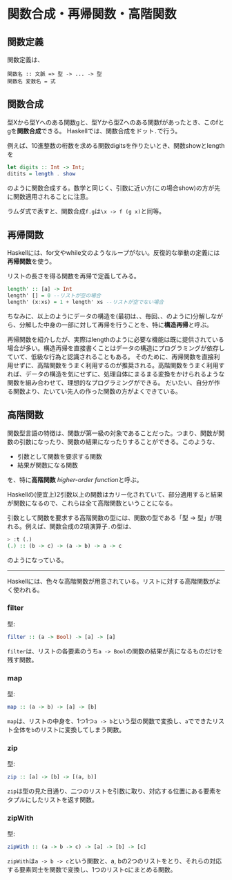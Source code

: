 # 関数合成・再帰関数・高階関数

## 関数定義

関数定義は、
```
関数名 :: 文脈 => 型 -> ... -> 型
関数名 変数名 = 式
```



## 関数合成

型Xから型Yへのある関数gと、型Yから型Zへのある関数fがあったとき、このfとgを**関数合成**できる。
Haskellでは、関数合成をドット`.`で行う。

例えば、10進整数の桁数を求める関数digitsを作りたいとき、関数showとlengthを
```haskell
let digits :: Int -> Int;
ditits = length . show
```

のように関数合成する。数学と同じく、引数に近い方(この場合show)の方が先に関数適用されることに注意。

ラムダ式で表すと、関数合成`f.g`は`\x -> f (g x)`と同等。



## 再帰関数

Haskellには、for文やwhile文のようなループがない。反復的な挙動の定義には**再帰関数**を使う。

リストの長さを得る関数を再帰で定義してみる。
```haskell
length' :: [a] -> Int
length' [] = 0 --リストが空の場合
length' (x:xs) = 1 + length' xs --リストが空でない場合
```

ちなみに、以上のようにデータの構造を(最初は、、毎回、、のように)分解しながら、分解した中身の一部に対して再帰を行うことを、特に**構造再帰**と呼ぶ。

再帰関数を紹介したが、実際はlengthのように必要な機能は既に提供されている場合が多い。構造再帰を直接書くことはデータの構造にプログラミングが依存していて、低級な行為と認識されることもある。
そのために、再帰関数を直接利用せずに、高階関数をうまく利用するのが推奨される。高階関数をうまく利用すれば、データの構造を気にせずに、処理自体にまるまる変換をかけられるような関数を組み合わせて、理想的なプログラミングができる。
だいたい、自分が作る関数より、たいてい先人の作った関数の方がよくできている。



## 高階関数

関数型言語の特徴は、関数が第一級の対象であることだった。つまり、関数が関数の引数になったり、関数の結果になったりすることができる。このような、

- 引数として関数を要求する関数
- 結果が関数になる関数

を、特に**高階関数** *higher-order function*と呼ぶ。

Haskellの(便宜上)2引数以上の関数はカリー化されていて、部分適用すると結果が関数になるので、これらは全て高階関数ということになる。

引数として関数を要求する高階関数の型には、関数の型である「型 -> 型」が現れる。例えば、関数合成の2項演算子`.`の型は、
```haskell
> :t (.)
(.) :: (b -> c) -> (a -> b) -> a -> c
```

のようになっている。

---

Haskellには、色々な高階関数が用意されている。リストに対する高階関数がよく使われる。

### filter

型:
```haskell
filter :: (a -> Bool) -> [a] -> [a]
```

`filter`は、リストの各要素のうち`a -> Bool`の関数の結果が真になるものだけを残す関数。

### map

型:

```haskell
map :: (a -> b) -> [a] -> [b]
```

`map`は、リストの中身を、1つ1つ`a -> b`という型の関数で変換し、`a`でできたリスト全体を`b`のリストに変換してしまう関数。

### zip

型:

```haskell
zip :: [a] -> [b] -> [(a, b)]
```

`zip`は型の見た目通り、二つのリストを引数に取り、対応する位置にある要素をタプルにしたリストを返す関数。

### zipWith

型:

```haskell
zipWith :: (a -> b -> c) -> [a] -> [b] -> [c]
```

`zipWith`は`a -> b -> c`という関数と、a, bの2つのリストをとり、それらの対応する要素同士を関数で変換し、1つのリストcにまとめる関数。








